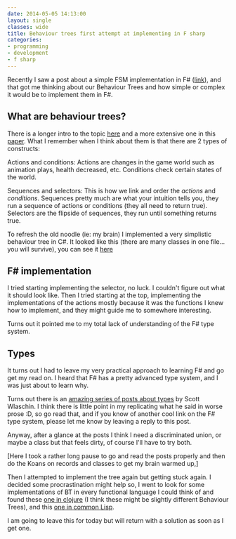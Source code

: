 ```yaml
---
date: 2014-05-05 14:13:00
layout: single
classes: wide
title: Behaviour trees first attempt at implementing in F sharp
categories:
- programming 
- development
- f sharp
---
```


Recently I saw a post about a simple FSM implementation in F# ([link][fsmf]), and that got me thinking about our Behaviour Trees and how simple or complex it would be to implement them in F#. 

## What are behaviour trees?

There is a longer intro to the topic [here][adba] and a more extensive one in this [paper][pape]. 
What I remember when I think about them is that there are 2 types of constructs:
 
Actions and conditions: Actions are changes in the game world  such as animation plays, health decreased, etc. Conditions check certain states of the world. 

Sequences and selectors: This is how we link and order the *actions* and *conditions*. Sequences pretty much are what your intuition tells you, they run a sequence of actions or conditions (they all need to return true). Selectors are the flipside of sequences, they run until something returns true.

To refresh the old noodle (ie: my brain) I implemented a very simplistic behaviour tree in C#. It looked like this (there are many classes in one file... you will survive), you can see it [here][csbt]


## F# implementation 

I tried starting implementing the selector, no luck. I couldn't figure out what it should look like. 
Then I tried starting at the top, implementing the implementations of the actions mostly because it was the functions I knew how to implement, and they might guide me to somewhere interesting. 

Turns out it pointed me to my total lack of understanding of the F# type system.

## Types

It turns out I had to leave my very practical approach to learning F# and go get my read on. I heard that F# has a pretty advanced type system, and I was just about to learn why.

Turns out there is an [amazing series of posts about types][scott] by Scott Wlaschin. I think there is little point in my replicating what he said in worse prose :D, so go read that, and if you know of another cool link on the F# type system, please let me know by leaving a reply to this post.

Anyway, after a glance at the posts I think I need a discriminated union, or maybe a class but that feels dirty, of course I'll have to try both. 

[Here I took a rather long pause to go and read the posts properly and then do the Koans on records and classes to get my brain warmed up,] 

Then I attempted to implement the tree again but getting stuck again. I decided some procrastination might help so, I went to look for some implementations of BT in every functional language I could think of and found these [one in clojure][cloj] (I think these might be slightly different Behaviour Trees), and this [one in common Lisp][clisp].

I am going to leave this for today but will return with a solution as soon as I get one.



[adba]:http://www.altdevblogaday.com/2011/02/24/introduction-to-behavior-trees/
[fsmf]:http://withouttheloop.com/articles/2014-04-18-fsharp-csharp-statemachines/
[pape]:http://www.doc.ic.ac.uk/teaching/distinguished-projects/2009/c.lim.pdf
[scott]:http://fsharpforfunandprofit.com/posts/overview-of-types-in-fsharp/
[cloj]:https://github.com/nakkaya/alter-ego
[clisp]:https://bitbucket.org/eeeickythump/behave-tree
[csbt]:https://gist.github.com/Andrea/5b8dfa9daff76ffcf3b9